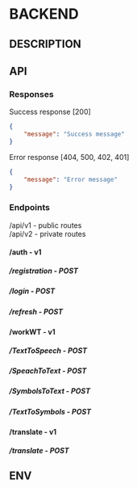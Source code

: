 # BACKEND
## DESCRIPTION
## API
### Responses
Success response [200]
```json
{
    "message": "Success message"
}
```
Error response [404, 500, 402, 401]
```json
{
    "message": "Error message"
}
```
### Endpoints
/api/v1 - public routes</br>
/api/v2 - private routes</br>

#### /auth - v1

##### /registration - POST
##### /login - POST
##### /refresh - POST

#### /workWT - v1
##### /TextToSpeech - POST
##### /SpeachToText - POST
##### /SymbolsToText - POST
##### /TextToSymbols - POST

#### /translate - v1
##### /translate - POST
## ENV
